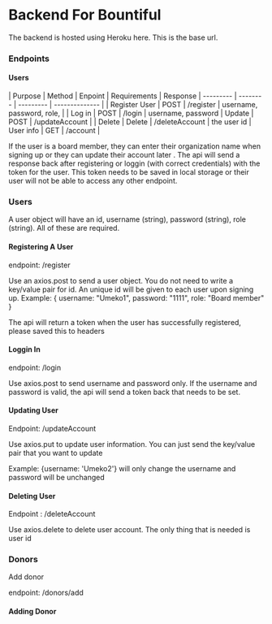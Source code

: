 # Backend For Bountiful

The backend is hosted using Heroku here. This is the base url.

### Endpoints 

#### Users
|  Purpose  |  Method  |  Enpoint  |  Requirements  | Response
| --------- | -------- | --------- | -------------- |
| Register User | POST | /register | username, password, role, |
| Log in | POST | /login | username, password
| Update | POST | /updateAccount | 
| Delete | Delete | /deleteAccount | the user id
| User info | GET | /account | 



If the user is a board member, they can enter their organization name when signing up or they can update their account later . 
The api will send a response back after registering or loggin (with correct credentials) with the token for the user. This token needs to be saved in local storage or their user will not be able to access any other endpoint. 

### Users

A user object will have an id, username (string), password (string), role (string). All of these are required.

#### Registering A User

endpoint: /register

Use an axios.post to send a user object. You do not need to write a key/value pair for id. An unique id will be given to each user upon signing up. 
Example: 
    {
        username: "Umeko1", 
        password: "1111", 
        role: "Board member"
    }

The api will return a token when the user has successfully registered, please saved this to headers

#### Loggin In 

endpoint: /login

Use axios.post to send username and password only. If the username and password is valid, the api will send a token back that needs to be set.

#### Updating User

Endpoint: /updateAccount

Use axios.put to update user information. You can just send the key/value pair that you want to update

Example: 
{username: 'Umeko2'} will only change the username and password will be unchanged


#### Deleting User

Endpoint : /deleteAccount

Use axios.delete to delete user account. The only thing that is needed is user id



### Donors

Add donor 

endpoint: /donors/add



#### Adding Donor